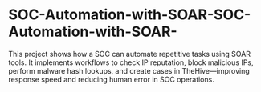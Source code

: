 # SOC-Automation-with-SOAR-SOC-Automation-with-SOAR-
This project shows how a SOC can automate repetitive tasks using SOAR tools. It implements workflows to check IP reputation, block malicious IPs, perform malware hash lookups, and create cases in TheHive—improving response speed and reducing human error in SOC operations.
